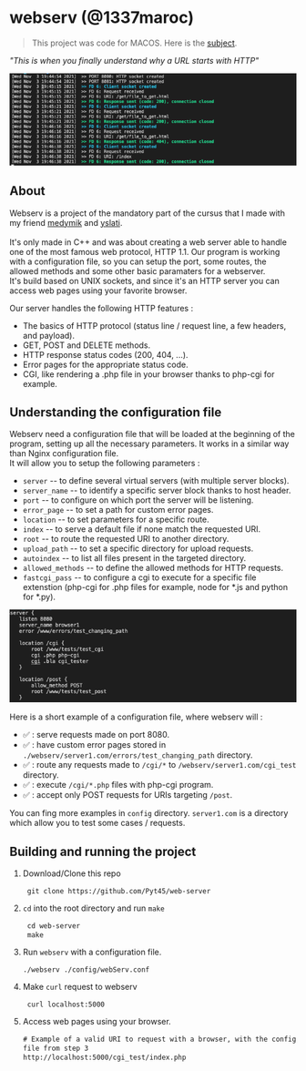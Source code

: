 # webserv (@1337maroc)

> This project was code for MACOS. Here is the [subject][1].
>

*"This is when you finally understand why a URL starts with HTTP"*

![Alt text](https://github.com/llefranc/42_webserv/blob/main/webserv_example.png)

## About

Webserv is a project of the mandatory part of the cursus that I made with my friend [medymik][2] and [yslati][3].
<br/><br/>It's only made in C++ and was about creating a web server able to handle one of the most famous web protocol, HTTP 1.1.
Our program is working with a configuration file, so you can setup the port, some routes, the allowed methods and some other basic paramaters for a webserver.
<br/>It's build based on UNIX sockets, and since it's an HTTP server you can access web pages using your favorite browser.

Our server handles the following HTTP features :
- The basics of HTTP protocol (status line / request line, a few headers, and payload).
- GET, POST and DELETE methods.
- HTTP response status codes (200, 404, ...).
- Error pages for the appropriate status code.
- CGI, like rendering a .php file in your browser thanks to php-cgi for example.

## Understanding the configuration file

Webserv need a configuration file that will be loaded at the beginning of the program, setting up all the necessary parameters. It works in a similar way than Nginx configuration file.
</br>It will allow you to setup the following parameters :
- `server` -- to define several virtual servers (with multiple server blocks).
- `server_name` -- to identify a specific server block thanks to host header.
- `port` -- to configure on which port the server will be listening.
- `error_page` -- to set a path for custom error pages.
- `location` -- to set parameters for a specific route.
- `index` -- to serve a default file if none match the requested URI.
- `root` -- to route the requested URI to another directory.
- `upload_path` -- to set a specific directory for upload requests.
- `autoindex` -- to list all files present in the targeted directory.
- `allowed_methods` -- to define the allowed methods for HTTP requests.
- `fastcgi_pass` -- to configure a cgi to execute for a specific file extenstion (php-cgi for .php files for example, node for *.js and python for *.py).

![Alt text](https://github.com/llefranc/42_webserv/blob/main/config_file_example.png)

Here is a short example of a configuration file, where webserv will : 
- :white_check_mark: : serve requests made on port 8080.
- :white_check_mark: : have custom error pages stored in `./webserv/server1.com/errors/test_changing_path` directory.
- :white_check_mark: : route any requests made to `/cgi/*` to `/webserv/server1.com/cgi_test` directory.
- :white_check_mark: : execute `/cgi/*.php` files with php-cgi program.
- :white_check_mark: : accept only POST requests for URIs targeting `/post`.

You can fing more examples in `config` directory. `server1.com` is a directory which allow you to test some cases / requests.

## Building and running the project

1. Download/Clone this repo

        git clone https://github.com/Pyt45/web-server

2. `cd` into the root directory and run `make`

        cd web-server
        make

3.  Run `webserv` with a configuration file.
	
		./webserv ./config/webServ.conf

4. Make `curl` request to webserv
	
		curl localhost:5000

5.	Access web pages using your browser.
	
		# Example of a valid URI to request with a browser, with the config file from step 3
		http://localhost:5000/cgi_test/index.php

[1]: https://github.com/Pyt45/web-server/blob/main/webserv.en.subject.pdf
[2]: https://github.com/medymik
[3]: https://github.com/yslati
